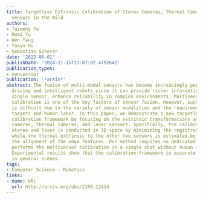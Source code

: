 ```yaml
---
title: Targetless Extrinsic Calibration of Stereo Cameras, Thermal Cameras, and Laser
  Sensors in the Wild
authors:
- Taimeng Fu
- Huai Yu
- Wen Yang
- Yaoyu Hu
- Sebastian Scherer
date: '2022-06-01'
publishDate: '2024-11-15T17:07:02.479264Z'
publication_types:
- manuscript
publication: '*arXiv*'
abstract: The fusion of multi-modal sensors has become increasingly popular in autonomous
  driving and intelligent robots since it can provide richer information than any
  single sensor, enhance reliability in complex environments. Multisensor extrinsic
  calibration is one of the key factors of sensor fusion. However, such calibration
  is difﬁcult due to the variety of sensor modalities and the requirement of calibration
  targets and human labor. In this paper, we demonstrate a new targetless cross-modal
  calibration framework by focusing on the extrinsic transformations among stereo
  cameras, thermal cameras, and laser sensors. Speciﬁcally, the calibration between
  stereo and laser is conducted in 3D space by minimizing the registration error,
  while the thermal extrinsic to the other two sensors is estimated by optimizing
  the alignment of the edge features. Our method requires no dedicated targets and
  performs the multisensor calibration in a single shot without human interaction.
  Experimental results show that the calibration framework is accurate and applicable
  in general scenes.
tags:
- Computer Science - Robotics
links:
- name: URL
  url: http://arxiv.org/abs/2109.13414
---
```


